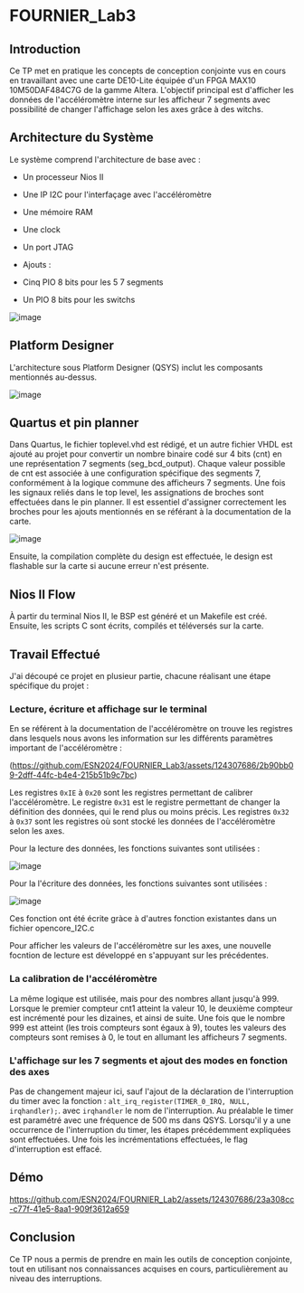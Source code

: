 # FOURNIER_Lab3

## Introduction

Ce TP met en pratique les concepts de conception conjointe vus en cours en travaillant avec une carte DE10-Lite équipée d'un FPGA MAX10 10M50DAF484C7G de la gamme Altera. L'objectif principal est d'afficher les données de l'accéléromètre interne sur les afficheur 7 segments avec possibilité de changer l'affichage selon les axes grâce à des witchs.

## Architecture du Système

Le système comprend l'architecture de base avec :
- Un processeur Nios II
- Une IP I2C pour l'interfaçage avec l'accéléromètre 
- Une mémoire RAM
- Une clock
- Un port JTAG

- Ajouts :
- Cinq PIO 8 bits pour les 5 7 segments
- Un PIO 8 bits pour les switchs

![image](https://github.com/ESN2024/FOURNIER_Lab1/assets/124307686/62473487-3b94-4b38-ae21-3a9dfcabd89d)

## Platform Designer

L'architecture sous Platform Designer (QSYS) inclut les composants mentionnés au-dessus.

![image](https://github.com/ESN2024/FOURNIER_Lab1/assets/124307686/b3b4c6ab-9288-4ef6-8814-4502d66a651d)

## Quartus et pin planner

Dans Quartus, le fichier toplevel.vhd est rédigé, et un autre fichier VHDL est ajouté au projet pour convertir un nombre binaire codé sur 4 bits (cnt) en une représentation 7 segments (seg_bcd_output). Chaque valeur possible de cnt est associée à une configuration spécifique des segments 7, conformément à la logique commune des afficheurs 7 segments. Une fois les signaux reliés dans le top level, les assignations de broches sont effectuées dans le pin planner. Il est essentiel d'assigner correctement les broches pour les ajouts mentionnés en se référant à la documentation de la carte.


![image](https://github.com/ESN2024/FOURNIER_Lab1/assets/124307686/a2ece9aa-72f3-46b9-b9ae-b78acc63c600)

Ensuite, la compilation complète du design est effectuée, le design est flashable sur la carte si aucune erreur n'est présente.

## Nios II Flow

À partir du terminal Nios II, le BSP est généré et un Makefile est créé. Ensuite, les scripts C sont écrits, compilés et téléversés sur la carte.

## Travail Effectué

J'ai découpé ce projet en plusieur partie, chacune réalisant une étape spécifique du projet :

### Lecture, écriture et affichage sur le terminal

En se référent à la documentation de l'accéléromètre on trouve les registres dans lesquels nous avons les information sur les différents paramètres important de l'accéléromètre :

(https://github.com/ESN2024/FOURNIER_Lab3/assets/124307686/2b90bb09-2dff-44fc-b4e4-215b51b9c7bc)

Les registres `0xIE` à `0x20` sont les registres permettant de calibrer l'accéléromètre.
Le registre `0x31` est le registre permettant de changer la définition des données, qui le rend plus ou moins précis.
Les registres `0x32` à `0x37` sont les registres où sont stocké les données de l'accéléromètre selon les axes.

Pour la lecture des données, les fonctions suivantes sont utilisées  :

![image](https://github.com/ESN2024/FOURNIER_Lab3/assets/124307686/dadde206-adbd-4266-ba30-15f202c34c41)

Pour la l'écriture des données, les fonctions suivantes sont utilisées  :

![image](https://github.com/ESN2024/FOURNIER_Lab3/assets/124307686/cdc95974-01b0-4f13-a339-6eac22f49545)

Ces fonction ont été écrite gràce à d'autres fonction existantes dans un fichier opencore_I2C.c

Pour afficher les valeurs de l'accéléromètre sur les axes, une nouvelle focntion de lecture est  développé en s'appuyant sur les précédentes.

### La calibration de l'accéléromètre

La même logique est utilisée, mais pour des nombres allant jusqu'à 999. Lorsque le premier compteur cnt1 atteint la valeur 10, le deuxième compteur est incrémenté pour les dizaines, et ainsi de suite. Une fois que le nombre 999 est atteint (les trois compteurs sont égaux à 9), toutes les valeurs des compteurs sont remises à 0, le tout en allumant les afficheurs 7 segments.


### L'affichage sur les 7 segments et ajout des modes en fonction des axes

Pas de changement majeur ici, sauf l'ajout de la déclaration de l'interruption du timer avec la fonction : `alt_irq_register(TIMER_0_IRQ, NULL, irqhandler);`. avec `irqhandler` le nom de l'interruption. 
Au préalable le timer est paramétré avec une fréquence de 500 ms dans QSYS. Lorsqu'il y a une occurrence de l'interruption du timer, les étapes précédemment expliquées sont effectuées. Une fois les incrémentations effectuées, le flag d'interruption est effacé.

## Démo

https://github.com/ESN2024/FOURNIER_Lab2/assets/124307686/23a308cc-c77f-41e5-8aa1-909f3612a659


## Conclusion

Ce TP nous a permis de prendre en main les outils de conception conjointe, tout en utilisant nos connaissances acquises en cours, particulièrement au niveau des interruptions.
